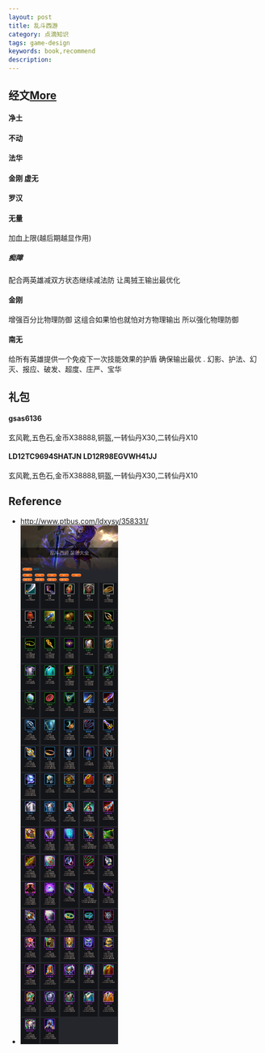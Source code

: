 ```yaml
---
layout: post
title: 乱斗西游
category: 点滴知识
tags: game-design
keywords: book,recommend
description: 
---
```


## 经文[More](http://news.7k7k.com/doc/20141113/469055.html)
#### 净土

#### 不动

#### 法华

#### 金刚 虚无

#### 罗汉

#### 无量
加血上限(越后期越显作用)
##### 痴障
配合两英雄减双方状态继续减法防 让禺狨王输出最优化
#### 金刚
增强百分比物理防御 这组合如果怕也就怕对方物理输出 所以强化物理防御
#### 南无
给所有英雄提供一个免疫下一次技能效果的护盾 确保输出最优
.
幻影、护法、幻灭、报应、破发、超度、庄严、宝华

## 礼包
#### gsas6136
玄风靴,五色石,金币X38888,铜盔,一转仙丹X30,二转仙丹X10
#### LD12TC9694SHATJN LD12R98EGVWH41JJ
玄风靴,五色石,金币X38888,铜盔,一转仙丹X30,二转仙丹X10
## Reference
* <http://www.ptbus.com/ldxysy/358331/>
* ![装备大全](/Resources/乱斗西游_1.png)
